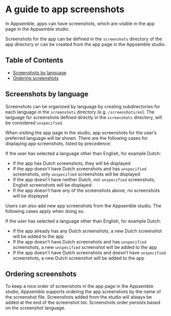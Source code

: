 # A guide to app screenshots

In Appsemble, apps can have screenshots, which are visible in the app page in the Appsemble studio.

Screenshots for the app can be defined in the `screenshots` directory of the app directory or can be
created from the app page in the Appsemble studio.

## Table of Contents

- [Screenshots by language](#screenshots-by-language)
- [Ordering screenshots](#ordering-screenshots)

## Screenshots by language

Screenshots can be organized by language by creating subdirectories for each language in the
`screenshots` directory (e.g. `/screenshots/en`). The language for screenshots defined directly in
the `screenshots` directory, will be considered `unspecified`.

When visiting the app page in the studio, app screenshots for the user’s preferred language will be
shown. There are the following cases for displaying app screenshots, listed by precedence:

If the user has selected a language other than English, for example Dutch:

- If the app has Dutch screenshots, they will be displayed
- If the app doesn’t have Dutch screenshots and has `unspecified` screenshots, only `unspecified`
  screenshots will be displayed
- If the app doesn’t have neither Dutch, nor `unspecified` screenshots, English screenshots will be
  displayed
- If the app doesn’t have any of the screenshots above, no screenshots will be displayed

Users can also add new app screenshots from the Appsemble studio. The following cases apply when
doing so.

If the user has selected a language other than English, for example Dutch:

- If the app already has any Dutch screenshots, a new Dutch screenshot will be added to the app
- If the app doesn’t have Dutch screenshots and has `unspecified` screenshots, a new `unspecified`
  screenshot will be added to the app
- If the app doesn’t have Dutch screenshots and doesn’t have `unspecified` screenshots, a new Dutch
  screenshot will be added to the app

## Ordering screenshots

To keep a nice order of screenshots in the app page in the Appsemble studio, Appsemble supports
ordering the app screenshots by the name of the screenshot file. Screenshots added from the studio
will always be added at the end of the screenshot list. Screenshots order persists based on the
screenshot language.
